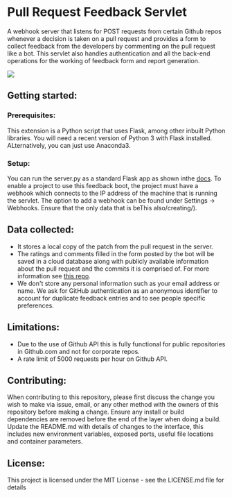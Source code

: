 # Pull Request Feedback Servlet
A webhook server that listens for POST requests from certain Github repos whenever a decision is taken on a pull request and provides a form to collect feedback from the developers by commenting on the pull request like a bot. This servlet also handles authentication and all the back-end operations for the working of feedback form and report generation. 

![](https://raw.githubusercontent.com/achyudhk/Pull-Request-Feedback-Bot/master/doc/screenshot.png)

## Getting started:
### Prerequisites:
This extension is a Python script that uses Flask, among other inbuilt Python libraries. You will need a recent version of Python 3 with Flask installed. ALternatively, you can just use Anaconda3.
### Setup:
You can run the server.py as a standard Flask app as shown inthe [docs](http://flask.pocoo.org/docs/0.12/). To enable a project to use this feedback boot, the project must have a webhook which connects to the IP address of the machine that is running the servlet. The option to add a webhook can be found under Settings -> Webhooks. Ensure that the only data that is beThis also/creating/). 

## Data collected:
* It stores a local copy of the patch from the pull request in the server.
* The ratings and comments filled in the form posted by the bot will be saved in a cloud database along with publicly available information about the pull request and the commits it is comprised of. For more information see [this repo](https://github.com/achyudhk/Pull-Request-Feedback-Website).
* We don't store any personal information such as your email address or name. We ask for GitHub authentication as an anonymous identifier to account for duplicate feedback entries and to see people specific preferences.

## Limitations:
* Due to the use of Github API this is fully functional for public repositories in Github.com and not for corporate repos.
* A rate limit of 5000 requests per hour on Github API.

## Contributing:
When contributing to this repository, please first discuss the change you wish to make via issue, email, or any other method with the owners of this repository before making a change. Ensure any install or build dependencies are removed before the end of the layer when doing a build. Update the README.md with details of changes to the interface, this includes new environment variables, exposed ports, useful file locations and container parameters.

## License:
This project is licensed under the MIT License - see the LICENSE.md file for details
